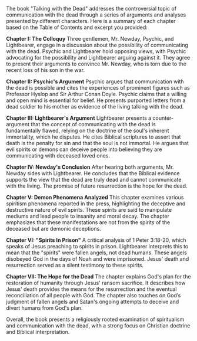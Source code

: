 The book "Talking with the Dead" addresses the controversial topic of communication with the dead through a series of arguments and analyses presented by different characters. Here is a summary of each chapter based on the Table of Contents and excerpt you provided:

**Chapter I: The Colloquy**
Three gentlemen, Mr. Newday, Psychic, and Lightbearer, engage in a discussion about the possibility of communicating with the dead. Psychic and Lightbearer hold opposing views, with Psychic advocating for the possibility and Lightbearer arguing against it. They agree to present their arguments to convince Mr. Newday, who is torn due to the recent loss of his son in the war.

**Chapter II: Psychic's Argument**
Psychic argues that communication with the dead is possible and cites the experiences of prominent figures such as Professor Hyslop and Sir Arthur Conan Doyle. Psychic claims that a willing and open mind is essential for belief. He presents purported letters from a dead soldier to his mother as evidence of the living talking with the dead.

**Chapter III: Lightbearer's Argument**
Lightbearer presents a counter-argument that the concept of communicating with the dead is fundamentally flawed, relying on the doctrine of the soul's inherent immortality, which he disputes. He cites Biblical scriptures to assert that death is the penalty for sin and that the soul is not immortal. He argues that evil spirits or demons can deceive people into believing they are communicating with deceased loved ones.

**Chapter IV: Newday's Conclusion**
After hearing both arguments, Mr. Newday sides with Lightbearer. He concludes that the Biblical evidence supports the view that the dead are truly dead and cannot communicate with the living. The promise of future resurrection is the hope for the dead.

**Chapter V: Demon Phenomena Analyzed**
This chapter examines various spiritism phenomena reported in the press, highlighting the deceptive and destructive nature of evil spirits. These spirits are said to manipulate mediums and lead people to insanity and moral decay. The chapter emphasizes that these manifestations are not from the spirits of the deceased but are demonic deceptions.

**Chapter VI: "Spirits In Prison"**
A critical analysis of 1 Peter 3:18-20, which speaks of Jesus preaching to spirits in prison. Lightbearer interprets this to mean that the "spirits" were fallen angels, not dead humans. These angels disobeyed God in the days of Noah and were imprisoned. Jesus' death and resurrection served as a silent testimony to these spirits.

**Chapter VII: The Hope for the Dead**
The chapter explains God's plan for the restoration of humanity through Jesus' ransom sacrifice. It describes how Jesus' death provides the means for the resurrection and the eventual reconciliation of all people with God. The chapter also touches on God’s judgment of fallen angels and Satan's ongoing attempts to deceive and divert humans from God's plan. 

Overall, the book presents a religiously rooted examination of spiritualism and communication with the dead, with a strong focus on Christian doctrine and Biblical interpretation.
